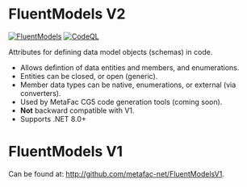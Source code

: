 # FluentModels V2

[![FluentModels](https://github.com/metafac-net/FluentModels/actions/workflows/dotnet.yml/badge.svg?branch=main)](https://github.com/metafac-net/FluentModels/actions/workflows/dotnet.yml)
[![CodeQL](https://github.com/metafac-net/FluentModels/actions/workflows/github-code-scanning/codeql/badge.svg?branch=main)](https://github.com/metafac-net/FluentModels/actions/workflows/github-code-scanning/codeql)

Attributes for defining data model objects (schemas) in code.
- Allows defintion of data entities and members, and enumerations.
- Entities can be closed, or open (generic).
- Member data types can be native, enumerations, or external (via converters).
- Used by MetaFac CG5 code generation tools (coming soon).
- **Not** backward compatible with V1.
- Supports .NET 8.0+

# FluentModels V1

Can be found at: http://github.com/metafac-net/FluentModelsV1.
